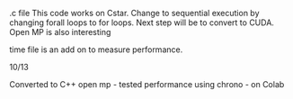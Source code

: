 .c file This code works on Cstar. 
Change to sequential execution by changing forall loops to for loops.
Next step will be to convert to CUDA. Open MP is also interesting

time file is an add on to measure performance.

10/13

Converted to C++ open mp - tested performance using chrono - on Colab
